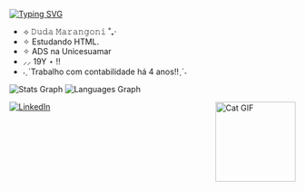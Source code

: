 [![Typing SVG](https://readme-typing-svg.demolab.com?font=Fira+Code&pause=1000&color=73F7CC&width=435&lines=%E2%98%85+%F0%9D%99%BE%F0%9D%9A%92%F0%9D%9A%8E!+%F0%9D%99%B1%F0%9D%9A%8E%F0%9D%9A%96+%F0%9D%9A%9F%F0%9D%9A%92%F0%9D%9A%97%F0%9D%9A%8D%F0%9D%9A%98+%F0%9D%9A%8A%F0%9D%9A%98+%F0%9D%9A%96%F0%9D%9A%8E%F0%9D%9A%9E+%F0%9D%9A%99%F0%9D%9A%8E%F0%9D%9A%9B%F0%9D%9A%8F%F0%9D%9A%92%F0%9D%9A%95+!+%E2%98%85)](https://git.io/typing-svg)

- ⟢ 𝙳𝚞𝚍𝚊 𝙼𝚊𝚛𝚊𝚗𝚐𝚘𝚗𝚒 ˚₊‧
- ✧ Estudando HTML.
- ✧ ADS na Unicesuamar 
- ⸝⸝ 19Y ⋆ !!
- ˗ˏˋTrabalho com contabilidade há 4 anos!!ˎˊ˗


![Stats Graph](https://github-readme-stats.vercel.app/api?username=DudaMarangoni&hide_title=false&hide_rank=false&show_icons=true&include_all_commits=true&count_private=true&disable_animations=false&theme=merko&locale=en&hide_border=false&order=1)
![Languages Graph](https://github-readme-stats.vercel.app/api/top-langs?username=DudaMarangonii&locale=en&hide_title=false&layout=compact&card_width=320&langs_count=5&theme=merko&hide_border=false&order=2)

<img src="https://media.discordapp.net/attachments/1344839129753718925/1365480163596570665/cat.gif?ex=680d7600&is=680c2480&hm=9c7010d3ccc83ea2941e7e5726bd8e6d5117ece8163aaddb6c18cdb4f3346f58&=&width=141&height=141" alt="Cat GIF" align="right" width="141" height="141" />

[![LinkedIn](https://img.shields.io/static/v1?message=LinkedIn&logo=linkedin&label=&color=8bb51b&logoColor=white&labelColor=&style=for-the-badge)](https://www.linkedin.com/in/maria-eduarda-marangoni-65424a362/)
